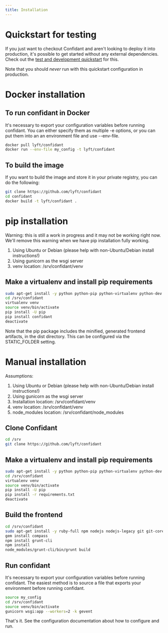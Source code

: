 ```yaml
---
title: Installation
---
```


# Quickstart for testing

If you just want to checkout Confidant and aren't looking to deploy it into
production, it's possible to get started without any external dependencies.
Check out the [test and development quickstart](../../advanced/contributing/#quickstart-for-testing-or-development)
for this.

Note that you should _never_ run with this quickstart configuration in production.

# Docker installation

## To run confidant in Docker

It's necessary to export your configuration variables before running confidant.
You can either specify them as multiple -e options, or you can put them into an
an environment file and use --env-file.

```bash
docker pull lyft/confidant
docker run --env-file my_config -t lyft/confidant
```

## To build the image

If you want to build the image and store it in your private registry, you can
do the following:

```bash
git clone https://github.com/lyft/confidant
cd confidant
docker build -t lyft/confidant .
```

# pip installation

Warning: this is still a work in progress and it may not be working right now.
We'll remove this warning when we have pip installation fully working.

1. Using Ubuntu or Debian (please help with non-Ubuntu/Debian install
   instructions!)
1. Using gunicorn as the wsgi server
1. venv location: /srv/confidant/venv

## Make a virtualenv and install pip requirements

```bash
sudo apt-get install -y python python-pip python-virtualenv python-dev build-essential libffi-dev libxml2-dev libxmlsec1-dev
cd /srv/confidant
virtualenv venv
source venv/bin/activate
pip install -U pip
pip install confidant
deactivate
```

Note that the pip package includes the minified, generated frontend artifacts,
in the dist directory. This can be configured via the STATIC_FOLDER setting.

# Manual installation

Assumptions:

1. Using Ubuntu or Debian (please help with non-Ubuntu/Debian install
   instructions!)
1. Using gunicorn as the wsgi server
1. Installation location: /srv/confidant/venv
1. venv location: /srv/confidant/venv
1. node\_modules location: /srv/confidant/node\_modules

## Clone Confidant

```bash
cd /srv
git clone https://github.com/lyft/confidant
```

## Make a virtualenv and install pip requirements

```bash
sudo apt-get install -y python python-pip python-virtualenv python-dev build-essential libffi-dev libxml2-dev libxmlsec1-dev
cd /srv/confidant
virtualenv venv
source venv/bin/activate
pip install -U pip
pip install -r requirements.txt
deactivate
```

## Build the frontend

```bash
cd /srv/confidant
sudo apt-get install -y ruby-full npm nodejs nodejs-legacy git git-core
gem install compass
npm install grunt-cli
npm install
node_modules/grunt-cli/bin/grunt build
```

## Run confidant

It's necessary to export your configuration variables before running confidant.
The easiest method is to source a file that exports your environment before
running confidant.

```bash
source my_config
cd /srv/confidant
source venv/bin/activate
gunicorn wsgi:app --workers=2 -k gevent
```

That's it. See the configuration documentation about how to configure and run.
